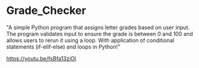 # Grade_Checker
"A simple Python program that assigns letter grades based on user input. 
The program validates input to ensure the grade is between 0 and 100 and allows users to rerun it using a loop. 
With application of conditional statements (if-elif-else) and loops in Python!"

https://youtu.be/fsBfa13ziOI
